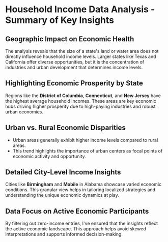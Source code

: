 # Household Income Data Analysis - Summary of Key Insights

## Geographic Impact on Economic Health
The analysis reveals that the size of a state's land or water area does not directly influence household income levels. Larger states like Texas and California offer diverse opportunities, but it is the concentration of industries and urban development that determines income levels.

## Highlighting Economic Prosperity by State
Regions like the **District of Columbia**, **Connecticut**, and **New Jersey** have the highest average household incomes. These areas are key economic hubs driving higher prosperity due to high-paying industries and robust urban economies.

## Urban vs. Rural Economic Disparities
- Urban areas generally exhibit higher income levels compared to rural areas.
- This trend highlights the importance of urban centers as focal points of economic activity and opportunity.

## Detailed City-Level Income Insights
Cities like **Birmingham** and **Mobile** in Alabama showcase varied economic conditions. This granular view helps in tailoring localized strategies and understanding the unique economic dynamics at play.

## Data Focus on Active Economic Participants
By filtering out zero-income entries, I've ensured that the insights reflect the active economic landscape. This approach helps avoid skewed interpretations and supports informed decision-making.

